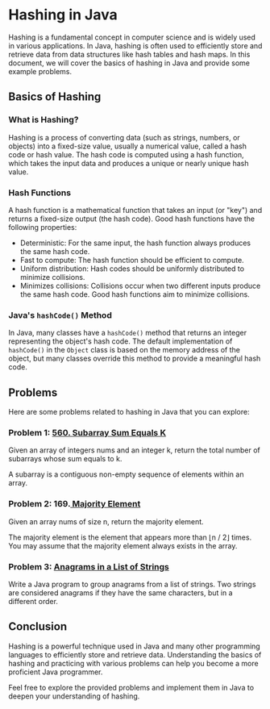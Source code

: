 # Hashing in Java

Hashing is a fundamental concept in computer science and is widely used in various applications. In Java, hashing is often used to efficiently store and retrieve data from data structures like hash tables and hash maps. In this document, we will cover the basics of hashing in Java and provide some example problems.

## Basics of Hashing

### What is Hashing?

Hashing is a process of converting data (such as strings, numbers, or objects) into a fixed-size value, usually a numerical value, called a hash code or hash value. The hash code is computed using a hash function, which takes the input data and produces a unique or nearly unique hash value.

### Hash Functions

A hash function is a mathematical function that takes an input (or "key") and returns a fixed-size output (the hash code). Good hash functions have the following properties:

- Deterministic: For the same input, the hash function always produces the same hash code.
- Fast to compute: The hash function should be efficient to compute.
- Uniform distribution: Hash codes should be uniformly distributed to minimize collisions.
- Minimizes collisions: Collisions occur when two different inputs produce the same hash code. Good hash functions aim to minimize collisions.

### Java's `hashCode()` Method

In Java, many classes have a `hashCode()` method that returns an integer representing the object's hash code. The default implementation of `hashCode()` in the `Object` class is based on the memory address of the object, but many classes override this method to provide a meaningful hash code.

## Problems

Here are some problems related to hashing in Java that you can explore:

### Problem 1: [560. Subarray Sum Equals K](https://leetcode.com/problems/subarray-sum-equals-k/description/)

Given an array of integers nums and an integer k, return the total number of subarrays whose sum equals to k.

A subarray is a contiguous non-empty sequence of elements within an array.

### Problem 2: 169.[ Majority Element](https://leetcode.com/problems/majority-element/description/)

Given an array nums of size n, return the majority element.

The majority element is the element that appears more than ⌊n / 2⌋ times. You may assume that the majority element always exists in the array.

### Problem 3: [Anagrams in a List of Strings](https://leetcode.com/problems/valid-anagram/description/)

Write a Java program to group anagrams from a list of strings. Two strings are considered anagrams if they have the same characters, but in a different order.

## Conclusion

Hashing is a powerful technique used in Java and many other programming languages to efficiently store and retrieve data. Understanding the basics of hashing and practicing with various problems can help you become a more proficient Java programmer.

Feel free to explore the provided problems and implement them in Java to deepen your understanding of hashing.

